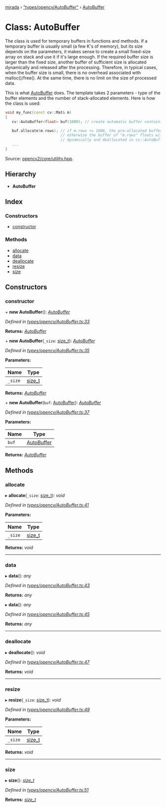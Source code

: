 [mirada](../README.md) › ["types/opencv/AutoBuffer"](../modules/_types_opencv_autobuffer_.md) › [AutoBuffer](_types_opencv_autobuffer_.autobuffer.md)

# Class: AutoBuffer


The class is used for temporary buffers in functions and methods. If a temporary buffer is usually
small (a few K's of memory), but its size depends on the parameters, it makes sense to create a
small fixed-size array on stack and use it if it's large enough. If the required buffer size is
larger than the fixed size, another buffer of sufficient size is allocated dynamically and released
after the processing. Therefore, in typical cases, when the buffer size is small, there is no
overhead associated with malloc()/free(). At the same time, there is no limit on the size of
processed data.

This is what [AutoBuffer](#d8/dd0/classcv_1_1AutoBuffer}) does. The template takes 2 parameters -
type of the buffer elements and the number of stack-allocated elements. Here is how the class is
used:

```cpp
void my_func(const cv::Mat& m)
{
   cv::AutoBuffer<float> buf(1000); // create automatic buffer containing 1000 floats

   buf.allocate(m.rows); // if m.rows <= 1000, the pre-allocated buffer is used,
                         // otherwise the buffer of "m.rows" floats will be allocated
                         // dynamically and deallocated in cv::AutoBuffer destructor
   ...
}
```

Source:
[opencv2/core/utility.hpp](https://github.com/opencv/opencv/tree/master/modules/core/include/opencv2/core/utility.hpp#L128).

## Hierarchy

* **AutoBuffer**

## Index

### Constructors

* [constructor](_types_opencv_autobuffer_.autobuffer.md#constructor)

### Methods

* [allocate](_types_opencv_autobuffer_.autobuffer.md#allocate)
* [data](_types_opencv_autobuffer_.autobuffer.md#data)
* [deallocate](_types_opencv_autobuffer_.autobuffer.md#deallocate)
* [resize](_types_opencv_autobuffer_.autobuffer.md#resize)
* [size](_types_opencv_autobuffer_.autobuffer.md#size)

## Constructors

###  constructor

\+ **new AutoBuffer**(): *[AutoBuffer](_types_opencv_autobuffer_.autobuffer.md)*

*Defined in [types/opencv/AutoBuffer.ts:33](https://github.com/cancerberoSgx/mirada/blob/c8721d6/mirada/src/types/opencv/AutoBuffer.ts#L33)*

**Returns:** *[AutoBuffer](_types_opencv_autobuffer_.autobuffer.md)*

\+ **new AutoBuffer**(`_size`: [size_t](../modules/_types_opencv__hacks_.md#size_t)): *[AutoBuffer](_types_opencv_autobuffer_.autobuffer.md)*

*Defined in [types/opencv/AutoBuffer.ts:35](https://github.com/cancerberoSgx/mirada/blob/c8721d6/mirada/src/types/opencv/AutoBuffer.ts#L35)*

**Parameters:**

Name | Type |
------ | ------ |
`_size` | [size_t](../modules/_types_opencv__hacks_.md#size_t) |

**Returns:** *[AutoBuffer](_types_opencv_autobuffer_.autobuffer.md)*

\+ **new AutoBuffer**(`buf`: [AutoBuffer](_types_opencv_autobuffer_.autobuffer.md)): *[AutoBuffer](_types_opencv_autobuffer_.autobuffer.md)*

*Defined in [types/opencv/AutoBuffer.ts:37](https://github.com/cancerberoSgx/mirada/blob/c8721d6/mirada/src/types/opencv/AutoBuffer.ts#L37)*

**Parameters:**

Name | Type |
------ | ------ |
`buf` | [AutoBuffer](_types_opencv_autobuffer_.autobuffer.md) |

**Returns:** *[AutoBuffer](_types_opencv_autobuffer_.autobuffer.md)*

## Methods

###  allocate

▸ **allocate**(`_size`: [size_t](../modules/_types_opencv__hacks_.md#size_t)): *void*

*Defined in [types/opencv/AutoBuffer.ts:41](https://github.com/cancerberoSgx/mirada/blob/c8721d6/mirada/src/types/opencv/AutoBuffer.ts#L41)*

**Parameters:**

Name | Type |
------ | ------ |
`_size` | [size_t](../modules/_types_opencv__hacks_.md#size_t) |

**Returns:** *void*

___

###  data

▸ **data**(): *any*

*Defined in [types/opencv/AutoBuffer.ts:43](https://github.com/cancerberoSgx/mirada/blob/c8721d6/mirada/src/types/opencv/AutoBuffer.ts#L43)*

**Returns:** *any*

▸ **data**(): *any*

*Defined in [types/opencv/AutoBuffer.ts:45](https://github.com/cancerberoSgx/mirada/blob/c8721d6/mirada/src/types/opencv/AutoBuffer.ts#L45)*

**Returns:** *any*

___

###  deallocate

▸ **deallocate**(): *void*

*Defined in [types/opencv/AutoBuffer.ts:47](https://github.com/cancerberoSgx/mirada/blob/c8721d6/mirada/src/types/opencv/AutoBuffer.ts#L47)*

**Returns:** *void*

___

###  resize

▸ **resize**(`_size`: [size_t](../modules/_types_opencv__hacks_.md#size_t)): *void*

*Defined in [types/opencv/AutoBuffer.ts:49](https://github.com/cancerberoSgx/mirada/blob/c8721d6/mirada/src/types/opencv/AutoBuffer.ts#L49)*

**Parameters:**

Name | Type |
------ | ------ |
`_size` | [size_t](../modules/_types_opencv__hacks_.md#size_t) |

**Returns:** *void*

___

###  size

▸ **size**(): *[size_t](../modules/_types_opencv__hacks_.md#size_t)*

*Defined in [types/opencv/AutoBuffer.ts:51](https://github.com/cancerberoSgx/mirada/blob/c8721d6/mirada/src/types/opencv/AutoBuffer.ts#L51)*

**Returns:** *[size_t](../modules/_types_opencv__hacks_.md#size_t)*